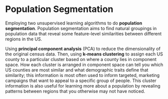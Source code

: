 # Population Segmentation

Employing two unsupervised learning algorithms to do **population segmentation**. Population segmentation aims to find natural groupings in population data that reveal some feature-level similarities between different regions in the US.

Using **principal component analysis** (PCA) to reduce the dimensionality of the original census data. Then, using **k-means clustering** to assign each US county to a particular cluster based on where a county lies in component space. How each cluster is arranged in component space can tell you which US counties are most similar and what demographic traits define that similarity; this information is most often used to inform targeted, marketing campaigns that want to appeal to a specific group of people. This cluster information is also useful for learning more about a population by revealing patterns between regions that you otherwise may not have noticed.
